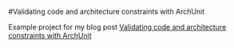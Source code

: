 #Validating code and architecture constraints with ArchUnit

Example project for my blog post [Validating code and architecture constraints with ArchUnit][1]

[1]:https://www.mscharhag.com/software-development/architecture-validation-with-archunit